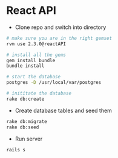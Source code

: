 # React API

* Clone repo and switch into directory
```bash
# make sure you are in the right gemset
rvm use 2.3.0@reactAPI

# install all the gems
gem install bundle
bundle install

# start the database
postgres -D /usr/local/var/postgres 

# inititate the database
rake db:create
```

* Create database tables and seed them
```bash
rake db:migrate
rake db:seed
```

* Run server
```bash 
rails s
```
